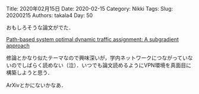 ﻿Title: 2020年02月15日
Date: 2020-02-15
Category: Nikki
Tags: 
Slug: 20200215
Authors: takala4
Day: 50



おもしろそうな論文がでた．


[Path-based system optimal dynamic traffic assignment: A subgradient approach](https://www.science-directz.com/science/article/pii/S0191261518311561?via%3Dihub#!)


修論とかなり似たテーマなので興味深いが，学内ネットワークにつながっていないのでしばらく読めない（泣）．いつでも論文読めるようにVPN環境を真面目に構築しようと思う．


ArXivとかにないかなあ．